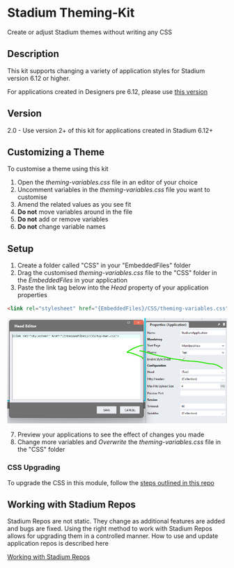 # Stadium Theming-Kit
Create or adjust Stadium themes without writing any CSS

## Description
This kit supports changing a variety of application styles for Stadium version 6.12 or higher.

For applications created in Designers pre 6.12, please use [this version](/pre6.12)

## Version
2.0 - Use version 2+ of this kit for applications created in Stadium 6.12+

## Customizing a Theme
To customise a theme using this kit
1. Open the *theming-variables.css* file in an editor of your choice
2. Uncomment variables in the *theming-variables.css* file you want to customise
3. Amend the related values as you see fit
4. **Do not** move variables around in the file
5. **Do not** add or remove variables
6. **Do not** change variable names

## Setup
1. Create a folder called "CSS" in your "EmbeddedFiles" folder
2. Drag the customised *theming-variables.css* file to the "CSS" folder in the *EmbeddedFiles* in your application
3. Paste the link tag below into the *Head* property of your application properties
```html
<link rel="stylesheet" href="{EmbeddedFiles}/CSS/theming-variables.css">
``` 

![](images/ApplicationHeadProp.png)

7. Preview your applications to see the effect of changes you made
8. Change more variables and *Overwrite* the *theming-variables.css* file in the "CSS" folder

### CSS Upgrading
To upgrade the CSS in this module, follow the [steps outlined in this repo](https://github.com/stadium-software/samples-upgrading)

## Working with Stadium Repos
Stadium Repos are not static. They change as additional features are added and bugs are fixed. Using the right method to work with Stadium Repos allows for upgrading them in a controlled manner. How to use and update application repos is described here 

[Working with Stadium Repos](https://github.com/stadium-software/samples-upgrading)